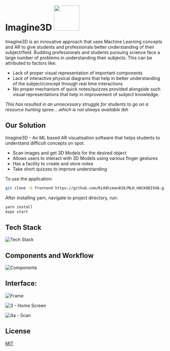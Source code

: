 # Imagine3D <img src="https://media2.giphy.com/media/1Bd8msCe9BEnqdLBDp/giphy.gif?cid=ecf05e475mjt0jazepnl0jsh8sn47u4afzvwp22xh5m2vboq&rid=giphy.gif&ct=s" width="80">

Imagine3D is an innovative approach that uses Machine Learning concepts and AR to give students and professionals better understanding of their subject/field. Budding professionals and students pursuing science face a large number of problems in understanding their subjects. This can be attributed to factors like:

* Lack of proper visual representation of important components
* Lack of interactive physical diagrams that help in better understanding of the subject/concept through real time interactions
* No proper mechanism of quick notes/quizzes provided alongside such visual representations that help in improvement of subject knowledge.

_This has resulted in an unnecessary struggle for students to go on a resource hunting spree....which is not always available tbh_
 

## Our Solution

Imagine3D - An ML based AR visualisation software that helps students to understand difficult concepts on spot. 

* Scan images and get 3D Models for the desired object
* Allows users to interact with 3D Models using various finger gestures
* Has a facility to create and store notes 
* Take short quizzes to improve understanding 

To use the application: 
```bash
git clone -b frontend https://github.com/Riddhiman018/MLH_HACKODISHA.git
```
After installing yarn, navigate to project directory, run:
```bash
yarn install
expo start
```
## Tech Stack
![Tech Stack](https://user-images.githubusercontent.com/85727563/189526200-0a0ce4db-e1fc-4679-b286-dd0988a573e5.png)

## Components and Workflow

![Components](https://user-images.githubusercontent.com/85727563/189526224-28dfab8c-1b66-4293-8c09-ac90361effd4.jpg)


## Interface:

![Frame](https://user-images.githubusercontent.com/85727563/189524545-2241e279-6deb-40d4-b626-8348d2c83ea9.png)

![3 - Home Screen](https://user-images.githubusercontent.com/85727563/189526182-db831fb7-4b3e-4f39-bc00-5af9da19f2b5.png)

![4a - Scan](https://user-images.githubusercontent.com/85727563/189526258-cf734915-4c78-46b8-b5ab-45cd25b23dee.png)

## License
[MIT](https://choosealicense.com/licenses/mit/)

